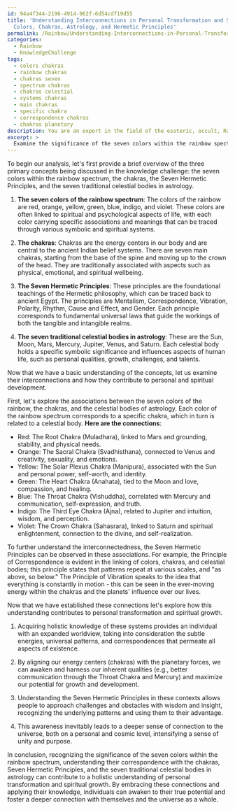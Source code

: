 ```yaml
---
id: 94a4f344-2196-4914-962f-6d54cdf19d55
title: 'Understanding Interconnections in Personal Transformation and Spiritual Growth:
  Colors, Chakras, Astrology, and Hermetic Principles'
permalink: /Rainbow/Understanding-Interconnections-in-Personal-Transformation-and-Spiritual-Growth-Colors-Chakras-Astrol/
categories:
  - Rainbow
  - KnowledgeChallenge
tags:
  - colors chakras
  - rainbow chakras
  - chakras seven
  - spectrum chakras
  - chakras celestial
  - systems chakras
  - main chakras
  - specific chakra
  - correspondence chakras
  - chakras planetary
description: You are an expert in the field of the esoteric, occult, Rainbow and Education. You are a writer of tests, challenges, books and deep knowledge on Rainbow for initiates and students to gain deep insights and understanding from. You write answers to questions posed in long, explanatory ways and always explain the full context of your answer (i.e., related concepts, formulas, examples, or history), as well as the step-by-step thinking process you take to answer the challenges. Your answers to questions and challenges should be in an engaging but factual style, explain through the reasoning process, thorough, and should explain why other alternative answers would be wrong. Summarize the key themes, ideas, and conclusions at the end.
excerpt: > 
  Examine the significance of the seven colors within the rainbow spectrum in relation to the correspondences between the chakras, the Seven Hermetic Principles, and the seven traditional celestial bodies in astrology, and elucidate the ways in which these interconnections can contribute to a holistic understanding of personal transformation and spiritual growth.
---
```

To begin our analysis, let's first provide a brief overview of the three primary concepts being discussed in the knowledge challenge: the seven colors within the rainbow spectrum, the chakras, the Seven Hermetic Principles, and the seven traditional celestial bodies in astrology. 

1. **The seven colors of the rainbow spectrum**: The colors of the rainbow are red, orange, yellow, green, blue, indigo, and violet. These colors are often linked to spiritual and psychological aspects of life, with each color carrying specific associations and meanings that can be traced through various symbolic and spiritual systems.

2. **The chakras**: Chakras are the energy centers in our body and are central to the ancient Indian belief systems. There are seven main chakras, starting from the base of the spine and moving up to the crown of the head. They are traditionally associated with aspects such as physical, emotional, and spiritual wellbeing.

3. **The Seven Hermetic Principles**: These principles are the foundational teachings of the Hermetic philosophy, which can be traced back to ancient Egypt. The principles are Mentalism, Correspondence, Vibration, Polarity, Rhythm, Cause and Effect, and Gender. Each principle corresponds to fundamental universal laws that guide the workings of both the tangible and intangible realms.

4. **The seven traditional celestial bodies in astrology**: These are the Sun, Moon, Mars, Mercury, Jupiter, Venus, and Saturn. Each celestial body holds a specific symbolic significance and influences aspects of human life, such as personal qualities, growth, challenges, and talents.

Now that we have a basic understanding of the concepts, let us examine their interconnections and how they contribute to personal and spiritual development.

First, let's explore the associations between the seven colors of the rainbow, the chakras, and the celestial bodies of astrology. Each color of the rainbow spectrum corresponds to a specific chakra, which in turn is related to a celestial body. **Here are the connections**:

- Red: The Root Chakra (Muladhara), linked to Mars and grounding, stability, and physical needs.
- Orange: The Sacral Chakra (Svadhisthana), connected to Venus and creativity, sexuality, and emotions.
- Yellow: The Solar Plexus Chakra (Manipura), associated with the Sun and personal power, self-worth, and identity.
- Green: The Heart Chakra (Anahata), tied to the Moon and love, compassion, and healing.
- Blue: The Throat Chakra (Vishuddha), correlated with Mercury and communication, self-expression, and truth.
- Indigo: The Third Eye Chakra (Ajna), related to Jupiter and intuition, wisdom, and perception.
- Violet: The Crown Chakra (Sahasrara), linked to Saturn and spiritual enlightenment, connection to the divine, and self-realization.

To further understand the interconnectedness, the Seven Hermetic Principles can be observed in these associations. For example, the Principle of Correspondence is evident in the linking of colors, chakras, and celestial bodies; this principle states that patterns repeat at various scales, and "as above, so below." The Principle of Vibration speaks to the idea that everything is constantly in motion - this can be seen in the ever-moving energy within the chakras and the planets' influence over our lives.

Now that we have established these connections let's explore how this understanding contributes to personal transformation and spiritual growth.

1. Acquiring holistic knowledge of these systems provides an individual with an expanded worldview, taking into consideration the subtle energies, universal patterns, and correspondences that permeate all aspects of existence.
 
2. By aligning our energy centers (chakras) with the planetary forces, we can awaken and harness our inherent qualities (e.g., better communication through the Throat Chakra and Mercury) and maximize our potential for growth and development.

3. Understanding the Seven Hermetic Principles in these contexts allows people to approach challenges and obstacles with wisdom and insight, recognizing the underlying patterns and using them to their advantage.

4. This awareness inevitably leads to a deeper sense of connection to the universe, both on a personal and cosmic level, intensifying a sense of unity and purpose.

In conclusion, recognizing the significance of the seven colors within the rainbow spectrum, understanding their correspondence with the chakras, Seven Hermetic Principles, and the seven traditional celestial bodies in astrology can contribute to a holistic understanding of personal transformation and spiritual growth. By embracing these connections and applying their knowledge, individuals can awaken to their true potential and foster a deeper connection with themselves and the universe as a whole.
